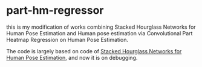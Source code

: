# part-hm-regressor
this is my modification of works combining Stacked Hourglass Networks for Human Pose Estimation and Human pose estimation via Convolutional Part Heatmap Regression on Human Pose Estimation.

The code is largely based on code of [Stacked Hourglass Networks for Human Pose Estimation](https://github.com/anewell/pose-hg-train), and now it is on debugging.
